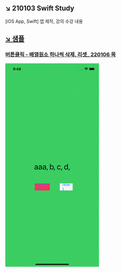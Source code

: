 ## ↘️ 210103 Swift Study
[iOS App, Swift] 앱 제작, 강의 수강 내용



## [↘️ 샘플](https://github.com/jhy0409/210103-Swift-Study/tree/main/Sample%20mine)
### [버튼클릭 - 배열원소 하나씩 삭제, 리셋_ 220106 목](https://github.com/jhy0409/210103-Swift-Study/tree/main/Sample%20mine/%E1%84%87%E1%85%A5%E1%84%90%E1%85%B3%E1%86%AB%E1%84%8F%E1%85%B3%E1%86%AF%E1%84%85%E1%85%B5%E1%86%A8%20-%20%E1%84%87%E1%85%A2%E1%84%8B%E1%85%A7%E1%86%AF%E1%84%8B%E1%85%AF%E1%86%AB%E1%84%89%E1%85%A9%20%E1%84%92%E1%85%A1%E1%84%82%E1%85%A1%E1%84%8A%E1%85%B5%E1%86%A8%20%E1%84%89%E1%85%A1%E1%86%A8%E1%84%8C%E1%85%A6%2C%20%E1%84%85%E1%85%B5%E1%84%89%E1%85%A6%E1%86%BA_%20220106%20%E1%84%86%E1%85%A9%E1%86%A8)
![버튼클릭 - 배열원소 하나씩 삭제, 리셋_ 220106 목](https://github.com/jhy0409/210103-Swift-Study/blob/main/Sample%20mine/%E1%84%87%E1%85%A5%E1%84%90%E1%85%B3%E1%86%AB%E1%84%8F%E1%85%B3%E1%86%AF%E1%84%85%E1%85%B5%E1%86%A8%20-%20%E1%84%87%E1%85%A2%E1%84%8B%E1%85%A7%E1%86%AF%E1%84%8B%E1%85%AF%E1%86%AB%E1%84%89%E1%85%A9%20%E1%84%92%E1%85%A1%E1%84%82%E1%85%A1%E1%84%8A%E1%85%B5%E1%86%A8%20%E1%84%89%E1%85%A1%E1%86%A8%E1%84%8C%E1%85%A6,%20%E1%84%85%E1%85%B5%E1%84%89%E1%85%A6%E1%86%BA_%20220106%20%E1%84%86%E1%85%A9%E1%86%A8/%E1%84%87%E1%85%A5%E1%84%90%E1%85%B3%E1%86%AB%E1%84%8F%E1%85%B3%E1%86%AF%E1%84%85%E1%85%B5%E1%86%A8%20-%20%E1%84%87%E1%85%A2%E1%84%8B%E1%85%A7%E1%86%AF%E1%84%8B%E1%85%AF%E1%86%AB%E1%84%89%E1%85%A9%20%E1%84%92%E1%85%A1%E1%84%82%E1%85%A1%E1%84%8A%E1%85%B5%E1%86%A8%20%E1%84%89%E1%85%A1%E1%86%A8%E1%84%8C%E1%85%A6,%20%E1%84%85%E1%85%B5%E1%84%89%E1%85%A6%E1%86%BA_%20220106%20%E1%84%86%E1%85%A9%E1%86%A8.gif?raw=true)
